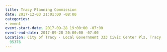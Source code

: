```yaml
---
title: Tracy Planning Commission
date: 2017-12-03 21:01:00 -08:00
categories:
- event
event-start-date: 2017-09-28 19:00:00 -07:00
event-end-date: 2017-09-28 20:00:00 -07:00
Location: City of Tracy - Local Government 333 Civic Center Plz, Tracy, California
  95376
---
```


